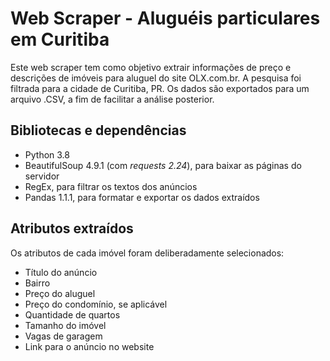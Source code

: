 # Web Scraper - Aluguéis particulares em Curitiba
Este web scraper tem como objetivo extrair informações de preço e descrições de imóveis para aluguel do site OLX.com.br. A pesquisa foi filtrada para a cidade de Curitiba, PR.
Os dados são exportados para um arquivo .CSV, a fim de facilitar a análise posterior.

## Bibliotecas e dependências
- Python 3.8
- BeautifulSoup 4.9.1 (com *requests 2.24*), para baixar as páginas do servidor
- RegEx, para filtrar os textos dos anúncios
- Pandas 1.1.1, para formatar e exportar os dados extraídos

## Atributos extraídos
Os atributos de cada imóvel foram deliberadamente selecionados:
- Título do anúncio
- Bairro
- Preço do aluguel
- Preço do condomínio, se aplicável
- Quantidade de quartos
- Tamanho do imóvel
- Vagas de garagem
- Link para o anúncio no website
